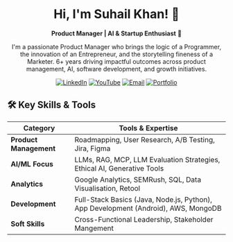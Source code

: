 <div align="center">

# Hi, I'm Suhail Khan! 👋

**Product Manager | AI & Startup Enthusiast** 🚀

I'm a passionate Product Manager who brings the logic of a Programmer, the innovation of an Entrepreneur, and the storytelling fineness of a Marketer. 
                    6+ years driving impactful outcomes across product management, AI, software development, and growth initiatives.

[![LinkedIn](https://img.shields.io/badge/LinkedIn-0077B5?style=for-the-badge&logo=linkedin&logoColor=white)]([https://www.linkedin.com/in/suhailkhan/](https://www.linkedin.com/in/iam-suhail))
[![YouTube](https://img.shields.io/badge/YouTube-FF0000?style=for-the-badge&logo=youtube&logoColor=white)]([https://www.youtube.com/yourchannel](https://www.youtube.com/@suhail.insights))
[![Email](https://img.shields.io/badge/Email-D14836?style=for-the-badge&logo=gmail&logoColor=white)](mailto:suhailk@tepper.cmu.edu)
[![Portfolio](https://img.shields.io/badge/Portfolio-000000?style=for-the-badge&logo=react&logoColor=white)](https://bizzbucket.co/suhail-khans-portfolio/)

</div>

## 🛠 Key Skills & Tools

| Category          | Tools & Expertise |
|-------------------|-------------------|
| **Product Management** | Roadmapping, User Research, A/B Testing, Jira, Figma |
| **AI/ML Focus**   | LLMs, RAG, MCP, LLM Evaluation Strategies, Ethical AI, Generative Tools |
| **Analytics**     | Google Analytics, SEMRush, SQL, Data Visualisation, Retool |
| **Development**   | Full-Stack Basics (Java, Node.js, Python), App Development (Android), AWS, MongoDB |
| **Soft Skills**   | Cross-Functional Leadership, Stakeholder Mangement |
